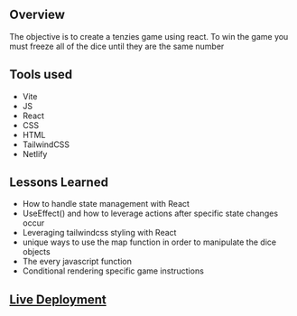 ## Overview

The objective is to create a tenzies game using react. To win the game you must freeze all of the dice until they are the same number

## Tools used

- Vite
- JS
- React
- CSS
- HTML
- TailwindCSS
- Netlify

## Lessons Learned

- How to handle state management with React
- UseEffect() and how to leverage actions after specific state changes occur
- Leveraging tailwindcss styling with React
- unique ways to use the map function in order to manipulate the dice objects
- The every javascript function
- Conditional rendering specific game instructions

## [Live Deployment](https://curious-sorbet-b80561.netlify.app/)
